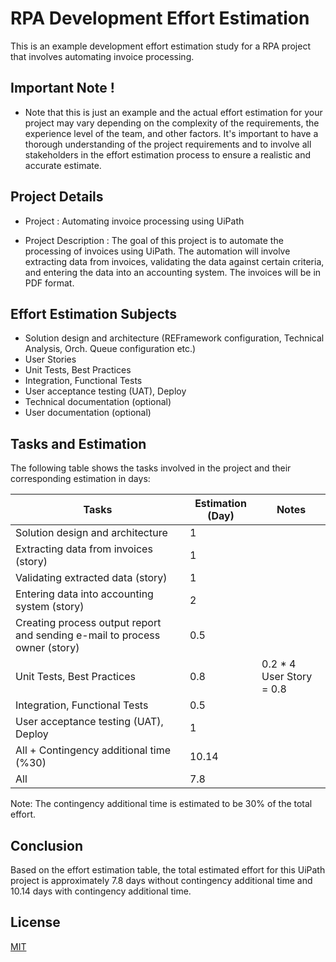 # RPA Development Effort Estimation
This is an example development effort estimation study for a RPA project that involves automating invoice processing.

## Important Note !
- Note that this is just an example and the actual effort estimation for your project may vary depending on the complexity of the requirements, the experience level of the team, and other factors. It's important to have a thorough understanding of the project requirements and to involve all stakeholders in the effort estimation process to ensure a realistic and accurate estimate.

## Project Details
- Project : Automating invoice processing using UiPath

- Project Description : The goal of this project is to automate the processing of invoices using UiPath. The automation will involve extracting data from invoices, validating the data against certain criteria, and entering the data into an accounting system. The invoices will be in PDF format.

## Effort Estimation Subjects

- Solution design and architecture (REFramework configuration, Technical Analysis, Orch. Queue configuration etc.)
- User Stories
- Unit Tests, Best Practices
- Integration, Functional Tests
- User acceptance testing (UAT), Deploy
- Technical documentation (optional)
- User documentation (optional)

## Tasks and Estimation

The following table shows the tasks involved in the project and their corresponding estimation in days:

| Tasks                                                 | Estimation (Day) | Notes                                    |
| ----------------------------------------------------- | ---------------- | ---------------------------------------- |
| Solution design and architecture                      | 1                |                                          |
| Extracting data from invoices (story)                         | 1                |                                          |
| Validating extracted data (story)                             | 1                |                                          |
| Entering data into accounting system (story)                  | 2                |                                          |
| Creating process output report and sending e-mail to process owner (story) | 0.5              |                                          |
| Unit Tests, Best Practices                            | 0.8              | 0.2 * 4 User Story = 0.8                 |
| Integration, Functional Tests                         | 0.5              |                                          |
| User acceptance testing (UAT), Deploy                 | 1                |                                          |
| All + Contingency additional time (%30)                | 10.14            |                                          |
| All                                                   | 7.8              |                                          |

Note: The contingency additional time is estimated to be 30% of the total effort.

## Conclusion

Based on the effort estimation table, the total estimated effort for this UiPath project is approximately 7.8 days without contingency additional time and 10.14 days with contingency additional time.

## License

[MIT](https://github.com/seymenbahtiyar/RPA_Development_Effort_Estimation/blob/main/LICENSE)
